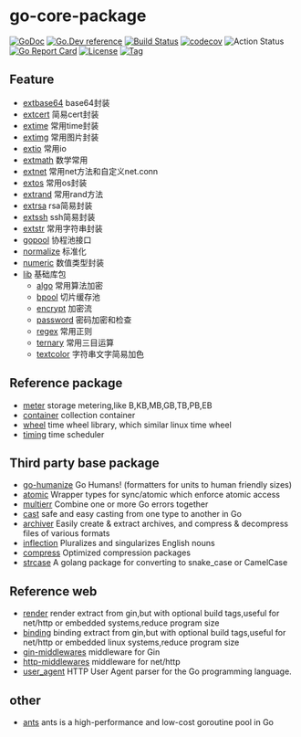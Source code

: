 # go-core-package

[![GoDoc](https://godoc.org/github.com/thinkgos/go-core-package?status.svg)](https://godoc.org/github.com/thinkgos/go-core-package)
[![Go.Dev reference](https://img.shields.io/badge/go.dev-reference-blue?logo=go&logoColor=white)](https://pkg.go.dev/github.com/thinkgos/go-core-package?tab=doc)
[![Build Status](https://www.travis-ci.org/thinkgos/go-core-package.svg?branch=master)](https://www.travis-ci.org/thinkgos/go-core-package)
[![codecov](https://codecov.io/gh/thinkgos/go-core-package/branch/master/graph/badge.svg)](https://codecov.io/gh/thinkgos/go-core-package)
![Action Status](https://github.com/thinkgos/go-core-package/workflows/Go/badge.svg)
[![Go Report Card](https://goreportcard.com/badge/github.com/thinkgos/go-core-package)](https://goreportcard.com/report/github.com/thinkgos/go-core-package)
[![License](https://img.shields.io/github/license/thinkgos/go-core-package)](https://github.com/thinkgos/go-core-package/raw/master/LICENSE)
[![Tag](https://img.shields.io/github/v/tag/thinkgos/go-core-package)](https://github.com/thinkgos/go-core-package/tags)


## Feature 
- [extbase64](#extbase64) base64封装
- [extcert](#extcert) 简易cert封装
- [extime](#extime) 常用time封装
- [extimg](#extimg) 常用图片封装
- [extio](#extio) 常用io
- [extmath](#extmath) 数学常用
- [extnet](extnet) 常用net方法和自定义net.conn
- [extos](#extos) 常用os封装
- [extrand](#extrand) 常用rand方法
- [extrsa](#extrsa) rsa简易封装
- [extssh](#extssh) ssh简易封装
- [extstr](#extstr) 常用字符串封装
- [gopool](#gopool) 协程池接口
- [normalize](#normalize) 标准化
- [numeric](#numeric) 数值类型封装
- [lib](#lib) 基础库包
    - [algo](#algo) 常用算法加密
    - [bpool](#bpool) 切片缓存池
    - [encrypt](#encrypt) 加密流
    - [password](#password) 密码加密和检查
    - [regex](#regex) 常用正则
    - [ternary](#ternary) 常用三目运算
    - [textcolor](#textcolor) 字符串文字简易加色

## Reference package

- [meter](https://github.com/thinkgos/meter) storage metering,like B,KB,MB,GB,TB,PB,EB
- [container](https://github.com/thinkgos/container) collection container
- [wheel](https://github.com/thinkgos/wheel) time wheel library, which similar linux time wheel
- [timing](https://github.com/thinkgos/timing) time scheduler

## Third party base package
- [go-humanize](https://github.com/dustin/go-humanize) Go Humans! (formatters for units to human friendly sizes)
- [atomic](https://github.com/uber-go/atomic) Wrapper types for sync/atomic which enforce atomic access
- [multierr](https://github.com/uber-go/multierr) Combine one or more Go errors together
- [cast](https://github.com/spf13/cast) safe and easy casting from one type to another in Go
- [archiver](https://github.com/mholt/archiver) Easily create & extract archives, and compress & decompress files of various formats
- [inflection](https://github.com/jinzhu/inflection) Pluralizes and singularizes English nouns
- [compress](https://github.com/klauspost/compress) Optimized compression packages
- [strcase](https://github.com/iancoleman/strcase) A golang package for converting to snake_case or CamelCase
## Reference web
- [render](https://github.com/thinkgos/render)  render extract from gin,but with optional build tags,useful for net/http or embedded systems,reduce program size
- [binding](https://github.com/thinkgos/binding)  binding extract from gin,but with optional build tags,useful for net/http or embedded linux systems,reduce program size
- [gin-middlewares](https://github.com/thinkgos/gin-middlewares) middleware for Gin
- [http-middlewares](https://github.com/thinkgos/http-middlewares)  middleware for net/http
- [user_agent](https://github.com/mssola/user_agent) HTTP User Agent parser for the Go programming language.
## other 
- [ants](https://github.com/panjf2000/ants) ants is a high-performance and low-cost goroutine pool in Go